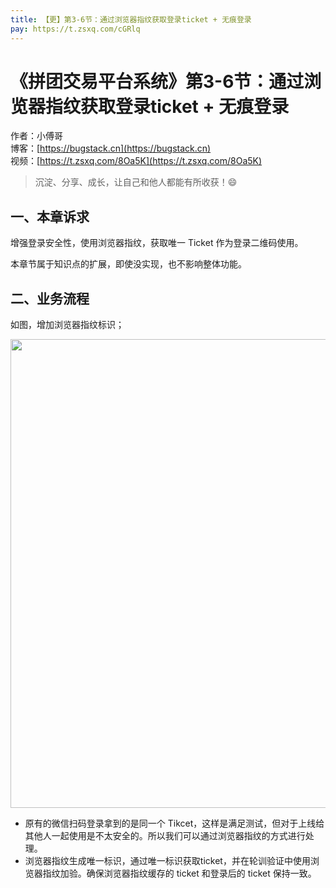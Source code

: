 ```yaml
---
title: 【更】第3-6节：通过浏览器指纹获取登录ticket + 无痕登录
pay: https://t.zsxq.com/cGRlq
---
```


# 《拼团交易平台系统》第3-6节：通过浏览器指纹获取登录ticket + 无痕登录

作者：小傅哥
<br/>博客：[https://bugstack.cn](https://bugstack.cn)
<br/>视频：[https://t.zsxq.com/8Oa5K](https://t.zsxq.com/8Oa5K)

>沉淀、分享、成长，让自己和他人都能有所收获！😄

## 一、本章诉求

增强登录安全性，使用浏览器指纹，获取唯一 Ticket 作为登录二维码使用。

本章节属于知识点的扩展，即使没实现，也不影响整体功能。

## 二、业务流程

如图，增加浏览器指纹标识；

<div align="center">
    <img src="https://bugstack.cn/images/article/project/group-buy-market/group-buy-market-3-6-01.png" width="750px">
</div>

- 原有的微信扫码登录拿到的是同一个 Tikcet，这样是满足测试，但对于上线给其他人一起使用是不太安全的。所以我们可以通过浏览器指纹的方式进行处理。
- 浏览器指纹生成唯一标识，通过唯一标识获取ticket，并在轮训验证中使用浏览器指纹加验。确保浏览器指纹缓存的 ticket 和登录后的 ticket 保持一致。

